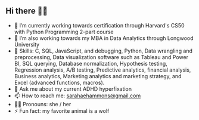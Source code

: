 ## Hi there 🤘🏻

- 🔭 I’m currently working towards certification through Harvard's CS50 with Python Programming 2-part course
- 🌱 I’m also working towards my MBA in Data Analytics through Longwood University
- 🌻 Skills: C, SQL, JavaScript, and debugging, Python, Data wrangling and preprocessing, Data visualization software such as Tableau and Power BI, SQL querying, Database normalization, Hypothesis testing, Regression analysis, A/B testing, Predictive analytics, financial analysis, Business analytics, Marketing analytics and marketing strategy, and Excel (advanced functions, macros).
- 💬 Ask me about my current ADHD hyperfixation
- 📫 How to reach me: sarahaehammons@gmail.com
- 👸🏻 Pronouns: she / her
- ⚡ Fun fact: my favorite animal is a wolf
